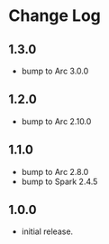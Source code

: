 # Change Log

## 1.3.0

- bump to Arc 3.0.0

## 1.2.0

- bump to Arc 2.10.0

## 1.1.0

- bump to Arc 2.8.0
- bump to Spark 2.4.5

## 1.0.0

- initial release.
